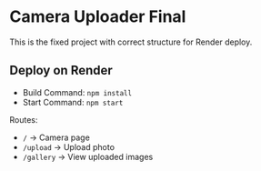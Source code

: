 # Camera Uploader Final

This is the fixed project with correct structure for Render deploy.

## Deploy on Render
- Build Command: `npm install`
- Start Command: `npm start`

Routes:
- `/` → Camera page
- `/upload` → Upload photo
- `/gallery` → View uploaded images
